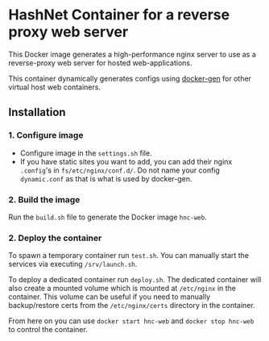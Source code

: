 # HashNet Container for a reverse proxy web server

This Docker image generates a high-performance nginx server
to use as a reverse-proxy web server for hosted web-applications.

This container dynamically generates configs using [docker-gen](https://github.com/jwilder/docker-gen) 
for other virtual host web containers.

## Installation

### 1. Configure image

- Configure image in the `settings.sh` file.
- If you have static sites you want to add, you can add their nginx `.config`'s in `fs/etc/nginx/conf.d/`. Do not name your config `dynamic.conf` as that is what is used by docker-gen.

### 2. Build the image

Run the `build.sh` file to generate the Docker image `hnc-web`.

### 2. Deploy the container

To spawn a temporary container run `test.sh`.
You can manually start the services via executing `/srv/launch.sh`.

To deploy a dedicated container run `deploy.sh`.
The dedicated container will also create a mounted volume which is mounted at `/etc/nginx` in the container. This volume can be useful if you need to manually backup/restore certs from the `/etc/nginx/certs` directory in the container.

From here on you can use `docker start hnc-web` and `docker stop hnc-web` to control the container.

